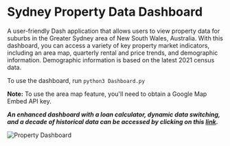 # Sydney Property Data Dashboard

A user-friendly Dash application that allows users to view property data for suburbs in the Greater Sydney area of New South Wales, Australia. With this dashboard, you can access a variety of key property market indicators, including an area map, quarterly rental and price trends, and demographic information. Demographic information is based on the latest 2021 census data. 

To use the dashboard, run <code>python3 Dashboard.py</code>

<b>Note:</b> To use the area map feature, you'll need to obtain a Google Map Embed API key. 

<b><em>An enhanced dashboard with a loan calculator, dynamic data switching, and a decade of historical data can be accessed by clicking on this <b><a href="http://pb18.pythonanywhere.com/">link</a></b>. </b></em>

<img src="https://i.imgur.com/er4vsob.png" alt="Property Dashboard">
